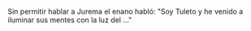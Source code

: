 Sin permitir hablar a Jurema el enano habló: "Soy Tuleto y he venido a iluminar sus mentes con la luz del ..."